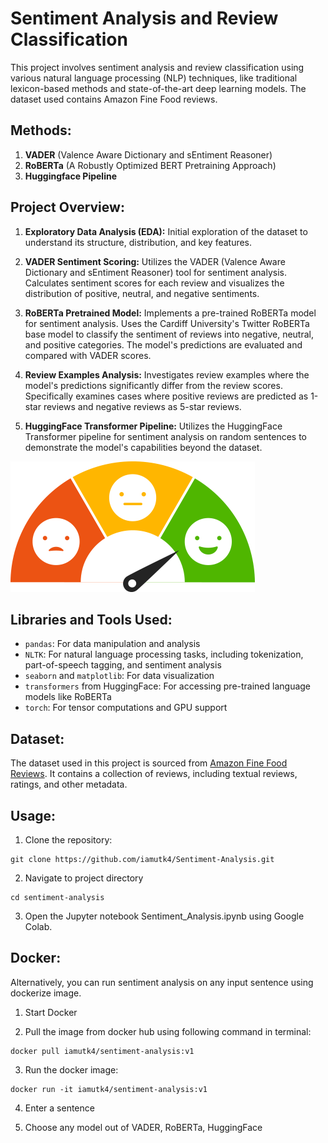 # Sentiment Analysis and Review Classification

This project involves sentiment analysis and review classification using various natural language processing (NLP) techniques, like traditional lexicon-based methods and state-of-the-art deep learning models. The dataset used contains Amazon Fine Food reviews.

## Methods:

1. **VADER** (Valence Aware Dictionary and sEntiment Reasoner)
2. **RoBERTa** (A Robustly Optimized BERT Pretraining Approach)
3. **Huggingface Pipeline**

## Project Overview:

1. **Exploratory Data Analysis (EDA):** Initial exploration of the dataset to understand its structure, distribution, and key features.

2. **VADER Sentiment Scoring:** Utilizes the VADER (Valence Aware Dictionary and sEntiment Reasoner) tool for sentiment analysis. Calculates sentiment scores for each review and visualizes the distribution of positive, neutral, and negative sentiments.

3. **RoBERTa Pretrained Model:** Implements a pre-trained RoBERTa model for sentiment analysis. Uses the Cardiff University's Twitter RoBERTa base model to classify the sentiment of reviews into negative, neutral, and positive categories. The model's predictions are evaluated and compared with VADER scores.

4. **Review Examples Analysis:** Investigates review examples where the model's predictions significantly differ from the review scores. Specifically examines cases where positive reviews are predicted as 1-star reviews and negative reviews as 5-star reviews.

5. **HuggingFace Transformer Pipeline:** Utilizes the HuggingFace Transformer pipeline for sentiment analysis on random sentences to demonstrate the model's capabilities beyond the dataset.

![alt text](screenshot.png)

## Libraries and Tools Used:

- `pandas`: For data manipulation and analysis
- `NLTK`: For natural language processing tasks, including tokenization, part-of-speech tagging, and sentiment analysis
- `seaborn` and `matplotlib`: For data visualization
- `transformers` from HuggingFace: For accessing pre-trained language models like RoBERTa
- `torch`: For tensor computations and GPU support

## Dataset:

The dataset used in this project is sourced from [Amazon Fine Food Reviews](https://www.kaggle.com/datasets/snap/amazon-fine-food-reviews). It contains a collection of reviews, including textual reviews, ratings, and other metadata.

## Usage:

1. Clone the repository:

```
git clone https://github.com/iamutk4/Sentiment-Analysis.git
```

2. Navigate to project directory
```
cd sentiment-analysis
```
3. Open the Jupyter notebook Sentiment_Analysis.ipynb using Google Colab.

## Docker:

Alternatively, you can run sentiment analysis on any input sentence using dockerize image.

1. Start Docker

2. Pull the image from docker hub using following command in terminal:

```
docker pull iamutk4/sentiment-analysis:v1
```

3. Run the docker image:

```
docker run -it iamutk4/sentiment-analysis:v1
```

4. Enter a sentence

5. Choose any model out of VADER, RoBERTa, HuggingFace